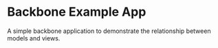 # Backbone Example App

A simple backbone application to demonstrate the relationship between models and views.  